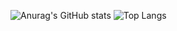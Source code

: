 ![Anurag's GitHub stats](https://github-readme-stats.vercel.app/api?username=TiranoPower&theme=default&show_icons=true)
![Top Langs](https://github-readme-stats.vercel.app/api/top-langs/?username=TiranoPower&layout=compact&theme=tokyonight)

